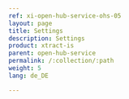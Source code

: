 ```yaml
---
ref: xi-open-hub-service-ohs-05
layout: page
title: Settings
description: Settings
product: xtract-is
parent: open-hub-service
permalink: /:collection/:path
weight: 5
lang: de_DE

---
```


